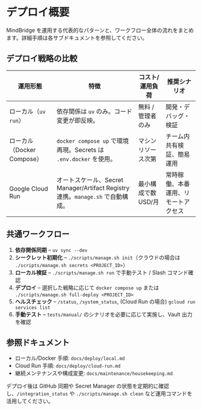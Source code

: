 # デプロイ概要

MindBridge を運用する代表的なパターンと、ワークフロー全体の流れをまとめます。詳細手順は各サブドキュメントを参照してください。

## デプロイ戦略の比較

| 運用形態 | 特徴 | コスト/運用負荷 | 推奨シナリオ |
| --- | --- | --- | --- |
| ローカル（`uv run`） | 依存関係は `uv` のみ。コード変更が即反映。 | 無料 / 管理者のみ | 開発・デバッグ・検証 |
| ローカル（Docker Compose） | `docker compose up` で環境再現。Secrets は `.env.docker` を使用。 | マシンリソース次第 | チーム内共有検証、簡易運用 |
| Google Cloud Run | オートスケール、Secret Manager/Artifact Registry 連携。`manage.sh` で自動構成。 | 最小構成で数 USD/月 | 常時稼働、本番運用、リモートアクセス |

## 共通ワークフロー

1. **依存関係同期** – `uv sync --dev`
2. **シークレット初期化** – `./scripts/manage.sh init`（クラウドの場合は `./scripts/manage.sh secrets <PROJECT_ID>`）
3. **ローカル検証** – `./scripts/manage.sh run` で手動テスト / Slash コマンド確認
4. **デプロイ** – 選択した戦略に応じて `docker compose up` または `./scripts/manage.sh full-deploy <PROJECT_ID>`
5. **ヘルスチェック** – `/status`, `/system_status`, (Cloud Run の場合) `gcloud run services list`
6. **手動テスト** – `tests/manual/` のシナリオを必要に応じて実施し、Vault 出力を確認

## 参照ドキュメント

- ローカル/Docker 手順: `docs/deploy/local.md`
- Cloud Run 手順: `docs/deploy/cloud-run.md`
- 継続メンテナンスや構成変更: `docs/maintenance/housekeeping.md`

デプロイ後は GitHub 同期や Secret Manager の状態を定期的に確認し、`/integration_status` や `./scripts/manage.sh clean` など運用コマンドを活用してください。

